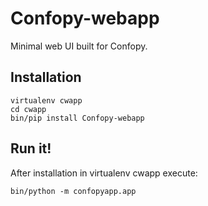 # Confopy-webapp
Minimal web UI built for Confopy.

## Installation

    virtualenv cwapp
    cd cwapp
    bin/pip install Confopy-webapp

## Run it!

After installation in virtualenv cwapp execute:

    bin/python -m confopyapp.app
    
